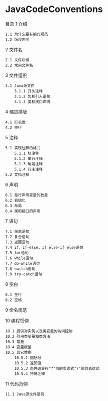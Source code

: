 # JavaCodeConventions
目录
1 介绍

    1.1 为什么要有编码规范
    1.2 版权声明

2 文件名

    2.1 文件后缀
    2.2 常用文件名

3 文件组织

    3.1 Java源文件
        3.1.1 开头注释
        3.1.2 包和引入语句
        3.1.3 类和接口声明

4 缩进排版

    4.1 行长度
    4.2 换行

5 注释

    5.1 实现注释的格式
        5.1.1 块注释
        5.1.2 单行注释
        5.1.3 尾端注释
        5.1.4 行末注释
    5.2 文挡注释

6 声明

    6.1 每行声明变量的数量
    6.2 初始化
    6.3 布局
    6.4 类和接口的声明

7 语句

    7.1 简单语句
    7.2 复合语句
    7.3 返回语句
    7.4 if，if-else，if else-if else语句
    7.5 for语句
    7.6 while语句
    7.7 do-while语句
    7.8 switch语句
    7.9 try-catch语句

8 空白

    8.1 空行
    8.2 空格

9 命名规范

10 编程惯例

    10.1 提供对实例以及类变量的访问控制
    10.2 引用类变量和类方法
    10.3 常量
    10.4 变量赋值
    10.5 其它惯例
        10.5.1 圆括号
        10.5.2 返回值
        10.5.3 条件运算符"?"前的表达式"?"前的表达式
        10.5.4 特殊注释

11 代码范例

    11.1 Java源文件范例
